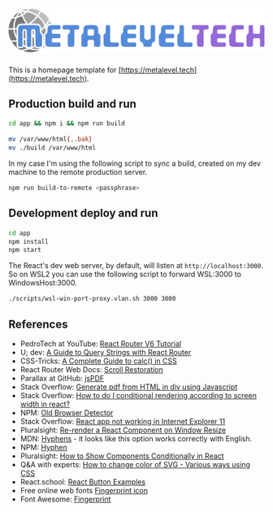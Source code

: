 # [![Metalevel.tech Logo](./src/assets/images/PNG/mlt.logo.text.png)](https://metalevel.tech)

This is a homepage template for [https://metalevel.tech](https://metalevel.tech).

## Production build and run

```bash
cd app && npm i && npm run build
```

```bash
mv /var/www/html{,.bak}
mv ./build /var/www/html
```

In my case I'm using the following script to sync a build, created on my dev machine to the remote production server.

```bash
npm run build-to-remote <passphrase>
```

## Development deploy and run

```bash
cd app
npm install
npm start
```

The React's dev web server, by default, will listen at `http://localhost:3000`. So on WSL2 you can use the following script to forward WSL:3000 to WindowsHost:3000.

```bash
./scripts/wsl-win-port-proxy.vlan.sh 3000 3000
```

## References

* PedroTech at YouTube: [React Router V6 Tutorial](https://youtu.be/UjHT_NKR_gU)
* U; dev: [A Guide to Query Strings with React Router](https://ui.dev/react-router-query-strings)
* CSS-Tricks: [A Complete Guide to calc() in CSS](https://css-tricks.com/a-complete-guide-to-calc-in-css/)
* React Router Web Docs: [Scroll Restoration](https://v5.reactrouter.com/web/guides/scroll-restoration)
* Parallax at GitHub: [jsPDF](https://github.com/parallax/jsPDF)
* Stack Overflow: [Generate pdf from HTML in div using Javascript](https://stackoverflow.com/q/18191893/6543935)
* Stack Overflow: [How to do I conditional rendering according to screen width in react?](https://stackoverflow.com/a/62954922/6543935)
* NPM: [Old Browser Detector](https://www.npmjs.com/package/old-browser-detector)
* Stack Overflow: [React app not working in Internet Explorer 11](https://stackoverflow.com/questions/56421417/react-app-not-working-in-internet-explorer-11)
* Pluralsight: [Re-render a React Component on Window Resize](https://www.pluralsight.com/guides/re-render-react-component-on-window-resize)
* MDN: [Hyphens](https://developer.mozilla.org/en-US/docs/Web/CSS/hyphens) - it looks like this option works correctly with English.
* NPM: [Hyphen](https://www.npmjs.com/package/hyphen)
* Pluralsight: [How to Show Components Conditionally in React](https://www.pluralsight.com/guides/how-to-show-components-conditionally-react)
* Q&A with experts: [How to change color of SVG - Various ways using CSS](https://qawithexperts.com/article/html/how-to-change-color-of-svg-various-ways-using-css/414)
* React.school: [React Button Examples](https://react.school/ui/button)
* Free online web fonts [Fingerprint icon](https://www.onlinewebfonts.com/icon/search?q=fingerprint)
* Font Awesome: [Fingerprint](https://fontawesome.com/icons/fingerprint)